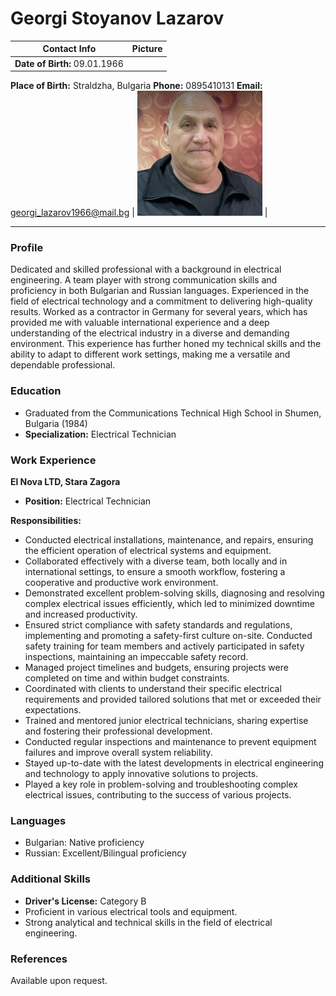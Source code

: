 # Georgi Stoyanov Lazarov

| Contact Info |  Picture  |
|-----------------------------|----------------------------------------------------------|
| **Date of Birth:** 09.01.1966
**Place of Birth:** Straldzha, Bulgaria
**Phone:** 0895410131
**Email:** georgi_lazarov1966@mail.bg | <img src="profile_picture.png" alt="Georgi's Picture" width="200" height="200"> |


---

### Profile

Dedicated and skilled professional with a background in electrical engineering. A team player with strong communication skills and proficiency in both Bulgarian and Russian languages. Experienced in the field of electrical technology and a commitment to delivering high-quality results. Worked as a contractor in Germany for several years, which has provided me with valuable international experience and a deep understanding of the electrical industry in a diverse and demanding environment. This experience has further honed my technical skills and the ability to adapt to different work settings, making me a versatile and dependable professional.


### Education

- Graduated from the Communications Technical High School in Shumen, Bulgaria (1984)
- **Specialization:** Electrical Technician

### Work Experience

**El Nova LTD, Stara Zagora**
- **Position:** Electrical Technician

**Responsibilities:**
- Conducted electrical installations, maintenance, and repairs, ensuring the efficient operation of electrical systems and equipment.
- Collaborated effectively with a diverse team, both locally and in international settings, to ensure a smooth workflow, fostering a cooperative and productive work environment.
- Demonstrated excellent problem-solving skills, diagnosing and resolving complex electrical issues efficiently, which led to minimized downtime and increased productivity.
- Ensured strict compliance with safety standards and regulations, implementing and promoting a safety-first culture on-site. Conducted safety training for team members and actively participated in safety inspections, maintaining an impeccable safety record.
- Managed project timelines and budgets, ensuring projects were completed on time and within budget constraints.
- Coordinated with clients to understand their specific electrical requirements and provided tailored solutions that met or exceeded their expectations.
- Trained and mentored junior electrical technicians, sharing expertise and fostering their professional development.
- Conducted regular inspections and maintenance to prevent equipment failures and improve overall system reliability.
- Stayed up-to-date with the latest developments in electrical engineering and technology to apply innovative solutions to projects.
- Played a key role in problem-solving and troubleshooting complex electrical issues, contributing to the success of various projects.

### Languages

- Bulgarian: Native proficiency
- Russian: Excellent/Bilingual proficiency

### Additional Skills

- **Driver's License:** Category B
- Proficient in various electrical tools and equipment.
- Strong analytical and technical skills in the field of electrical engineering.

### References

Available upon request.
